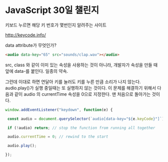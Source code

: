 # JavaScript 30일 챌린지

키보드 누르면 해당 키 번호가 몇번인지 알려주는 사이트

http://keycode.info/

data attribute가 무엇인가? 

```html
<audio data-key="65" src="sounds/clap.wav"></audio>
```

src, class 와 같이 이미 있는 속성을 사용하는 것이 아니라, 개발자가 속성을 만들 때 앞에 data-를 붙인다. 일종의 약속.

그런데 이대로 하면 연달아 키를 눌러도 키를 누른 만큼 소리가 나지 않는다. audio.play()가 실행 중일때는 또 실행하지 않는 것이다. 이 문제를 해결하기 위해서 다음과 같이 audio 의 currentTime 속성을 0으로 지정한다. 맨 처음으로 돌아가는 것이다. 

```js
window.addEventListener("keydown", function(e) {

 const audio = document.querySelector(`audio[data-key="${e.keyCode}"]`);

 if (!audio) return; // stop the function from running all together

 audio.currentTime = 0; // rewind to the start

 audio.play();

});
```


